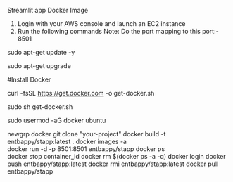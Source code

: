 Streamlit app Docker Image
1. Login with your AWS console and launch an EC2 instance
2. Run the following commands
Note: Do the port mapping to this port:- 8501

sudo apt-get update -y

sudo apt-get upgrade

#Install Docker

curl -fsSL https://get.docker.com -o get-docker.sh

sudo sh get-docker.sh

sudo usermod -aG docker ubuntu

newgrp docker
git clone "your-project"
docker build -t entbappy/stapp:latest . 
docker images -a  
docker run -d -p 8501:8501 entbappy/stapp 
docker ps  
docker stop container_id
docker rm $(docker ps -a -q)
docker login 
docker push entbappy/stapp:latest 
docker rmi entbappy/stapp:latest
docker pull entbappy/stapp
